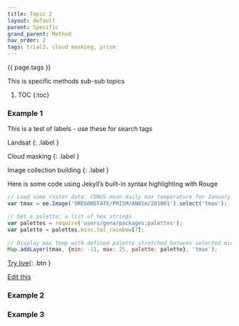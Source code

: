 ```yaml
---
title: Topic 2
layout: default
parent: Specific
grand_parent: Method
nav_order: 2
tags: trial3, cloud masking, prism
---
```

{{ page.tags }}

This is specific methods sub-sub topics

1. TOC
{:toc}

### Example 1

This is a test of labels - use these for search tags

Landsat 
{: .label }

Cloud masking 
{: .label } 

Image collection building 
{: .label }

Here is some code using Jekyll’s built-in syntax highlighting with Rouge

```js
// Load some raster data: CONUS mean daily max temperature for January 2010
var tmax = ee.Image('OREGONSTATE/PRISM/AN81m/201001').select('tmax');

// Get a palette: a list of hex strings
var palettes = require('users/gena/packages:palettes');
var palette = palettes.misc.tol_rainbow[7];
 
// Display max temp with defined palette stretched between selected min and max
Map.addLayer(tmax, {min: -11, max: 25, palette: palette}, 'tmax');
```
[Try live](https://code.earthengine.google.com/){: .btn }

<a href="{{ site.github.repository_url }}/tree/master/{{ page.path }}">Edit this</a>

### Example 2

### Example 3
